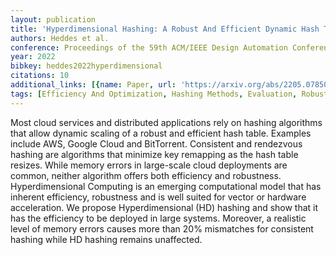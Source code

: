 ```yaml
---
layout: publication
title: 'Hyperdimensional Hashing: A Robust And Efficient Dynamic Hash Table'
authors: Heddes et al.
conference: Proceedings of the 59th ACM/IEEE Design Automation Conference
year: 2022
bibkey: heddes2022hyperdimensional
citations: 10
additional_links: [{name: Paper, url: 'https://arxiv.org/abs/2205.07850'}]
tags: [Efficiency And Optimization, Hashing Methods, Evaluation, Robustness]
---
```

Most cloud services and distributed applications rely on hashing algorithms
that allow dynamic scaling of a robust and efficient hash table. Examples
include AWS, Google Cloud and BitTorrent. Consistent and rendezvous hashing are
algorithms that minimize key remapping as the hash table resizes. While memory
errors in large-scale cloud deployments are common, neither algorithm offers
both efficiency and robustness. Hyperdimensional Computing is an emerging
computational model that has inherent efficiency, robustness and is well suited
for vector or hardware acceleration. We propose Hyperdimensional (HD) hashing
and show that it has the efficiency to be deployed in large systems. Moreover,
a realistic level of memory errors causes more than 20% mismatches for
consistent hashing while HD hashing remains unaffected.